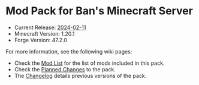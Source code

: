 # Mod Pack for Ban's Minecraft Server

- Current Release: [2024-02-11]
- Minecraft Version: 1.20.1
- Forge Version: 47.2.0

For more information, see the following wiki pages:

- Check the [Mod List] for the list of mods included in this pack.
- Check the [Planned Changes] to the pack.
- The [Changelog] details previous versions of the pack.

[2024-02-11]: https://git.blakerain.com/bans-minecraft/modpack/releases/tag/2024-02-11
[Mod List]: https://git.blakerain.com/bans-minecraft/modpack/wiki/Mod-List
[Planned Changes]: https://git.blakerain.com/bans-minecraft/modpack/wiki/Planned-Changes
[Changelog]: https://git.blakerain.com/bans-minecraft/modpack/wiki/Changelog
